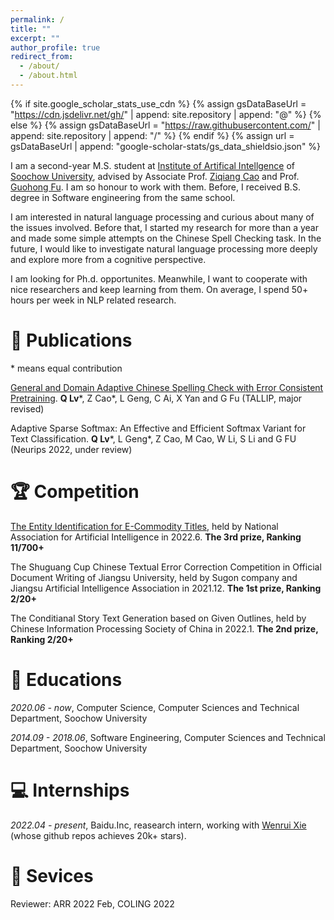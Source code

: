 ```yaml
---
permalink: /
title: ""
excerpt: ""
author_profile: true
redirect_from: 
  - /about/
  - /about.html
---
```


{% if site.google_scholar_stats_use_cdn %}
{% assign gsDataBaseUrl = "https://cdn.jsdelivr.net/gh/" | append: site.repository | append: "@" %}
{% else %}
{% assign gsDataBaseUrl = "https://raw.githubusercontent.com/" | append: site.repository | append: "/" %}
{% endif %}
{% assign url = gsDataBaseUrl | append: "google-scholar-stats/gs_data_shieldsio.json" %}

<span class='anchor' id='about-me'></span>

I am a second-year M.S. student at [Institute of Artifical Intellgence](http://iai.suda.edu.cn/) of [Soochow University](https://www.suda.edu.cn/), advised by Associate Prof. [Ziqiang Cao](https://scholar.google.com/citations?user=06ITfcEAAAAJ&hl=zh-CN) and Prof. [Guohong Fu](https://www.semanticscholar.org/author/G.-Fu/2059275). I am so honour to work with them. Before, I received B.S. degree in Software engineering from the same school.

I am interested in natural language processing and curious about many of the issues involved. Before that, I started my research for more than a year and made some simple attempts on the Chinese Spell Checking task. In the future, I would like to investigate natural language processing more deeply and explore more from a cognitive perspective.

I am looking for Ph.d. opportunites. Meanwhile, I want to cooperate with nice researchers and keep learning from them. On average, I spend 50+ hours per week in NLP related research.

# 📝 Publications 
\* means equal contribution

[General and Domain Adaptive Chinese Spelling Check with Error Consistent Pretraining](https://arxiv.org/abs/2203.10929).
**Q Lv**\*, Z Cao\*, L Geng, C Ai, X Yan and G Fu (TALLIP, major revised)

Adaptive Sparse Softmax: An Effective and Efficient Softmax Variant for Text Classification.
**Q Lv**\*, L Geng\*, Z Cao, M Cao, W Li, S Li and G FU (Neurips 2022, under review)

# 🏆 Competition
[The Entity Identification for E-Commodity Titles](https://www.heywhale.com/home/competition/620b34ed28270b0017b823ad/content), held by National Association for Artificial Intelligence in 2022.6. **The 3rd prize, Ranking 11/700+**

The Shuguang Cup Chinese Textual Error Correction Competition in Official Document Writing of Jiangsu University, held by Sugon company and Jiangsu Artificial Intelligence Association in 2021.12. **The 1st prize, Ranking 2/20+**

The Conditianal Story Text Generation based on Given Outlines, held by Chinese Information Processing Society of China in 2022.1. **The 2nd prize, Ranking 2/20+**

# 📖 Educations
*2020.06 - now*, Computer Science, Computer Sciences and Technical Department, Soochow University

*2014.09 - 2018.06*, Software Engineering, Computer Sciences and Technical Department, Soochow University

# 💻 Internships
*2022.04 - present*, Baidu.Inc, reasearch intern, working with [Wenrui Xie](https://github.com/datawhalechina/pumpkin-book) (whose github repos achieves 20k+ stars).

# 🎫 Sevices
Reviewer: ARR 2022 Feb, COLING 2022